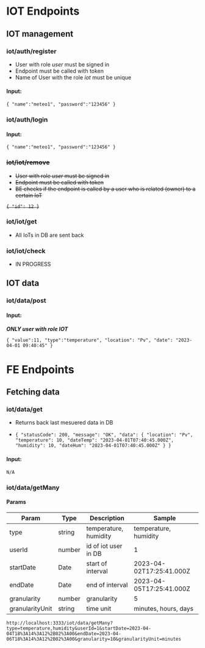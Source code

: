 # IOT Endpoints
## IOT management

### iot/auth/register
* User with role *user* must be signed in
* Endpoint must be called with token
* Name of User with the role *iot* must be unique

#### Input:

`{
	"name":"meteo1",
	"password":"123456"
}`

### iot/auth/login
#### Input:

`{
	"name":"meteo1",
	"password":"123456"
}`

### ~~iot/iot/remove~~
* ~~User with role *user* must be signed in~~
* ~~Endpoint must be called with token~~
*  ~~BE checks if the endpoint is called by a user who is related (owner) to a certain IoT~~

~~`{
	"id": 12
}`~~
### iot/iot/get
* All IoTs in DB are sent back

### iot/iot/check
* IN PROGRESS

## IOT data
### iot/data/post
#### Input:
**_ONLY user with role IOT_**

`{
	"value":11,
	"type":"temperature",
	"location": "Pv",
	"date": "2023-04-01 09:40:45"
	}`

# FE Endpoints
## Fetching data
### iot/data/get
* Returns back last mesuered data in DB

*  `{
	"statusCode": 200,
	"message": "OK",
	"data": {
		"location": "Pv",
		"temperature": 10,
		"dateTemp": "2023-04-01T07:40:45.000Z",
		"humidity": 10,
		"dateHum": "2023-04-01T07:40:45.000Z"
	}
}`

#### Input:
`N/A`

### iot/data/getMany
#### Params

| Param | Type  | Description | Sample |
| ----------- | ---------- |----------- | --- |
| type | string | temperature, humidity | temperature, humidity |
| userId | number | id of iot user in DB | 1 |
| startDate | Date | start of interval | 2023-04-02T17:25:41.000Z |
| endDate | Date | end of interval | 2023-04-05T17:25:41.000Z |
| granularity | number | granularity | 5 |
| granularityUnit | string | time unit | minutes, hours, days |

`http://localhost:3333/iot/data/getMany?type=temperature,humidity&userId=1&startDate=2023-04-04T18%3A14%3A12%2B02%3A00&endDate=2023-04-06T18%3A14%3A12%2B02%3A00&granularity=10&granularityUnit=minutes`
